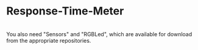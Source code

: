 # Response-Time-Meter
</br>You also need "Sensors" and "RGBLed", which are available for download from the appropriate repositories.
